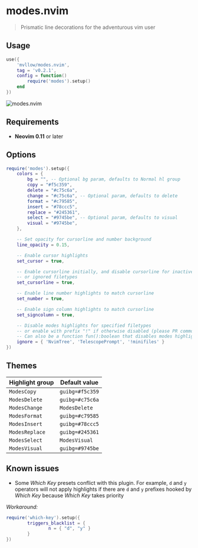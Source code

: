 # modes.nvim

> Prismatic line decorations for the adventurous vim user

## Usage

```lua
use({
	'mvllow/modes.nvim',
	tag = 'v0.2.1',
	config = function()
		require('modes').setup()
	end
})
```

![modes.nvim](https://user-images.githubusercontent.com/1474821/127896095-6da221cf-3327-4eed-82be-ce419bdf647c.gif)

## Requirements

- **Neovim 0.11** or later

## Options

```lua
require('modes').setup({
	colors = {
		bg = "", -- Optional bg param, defaults to Normal hl group
		copy = "#f5c359",
		delete = "#c75c6a",
		change = "#c75c6a", -- Optional param, defaults to delete
		format = "#c79585",
		insert = "#78ccc5",
		replace = "#245361",
		select = "#9745be", -- Optional param, defaults to visual
		visual = "#9745be",
	},

	-- Set opacity for cursorline and number background
	line_opacity = 0.15,

	-- Enable cursor highlights
	set_cursor = true,

	-- Enable cursorline initially, and disable cursorline for inactive windows
	-- or ignored filetypes
	set_cursorline = true,

	-- Enable line number highlights to match cursorline
	set_number = true,

	-- Enable sign column highlights to match cursorline
	set_signcolumn = true,

	-- Disable modes highlights for specified filetypes
	-- or enable with prefix "!" if otherwise disabled (please PR common patterns)
	-- Can also be a function fun():boolean that disables modes highlights when true
	ignore = { 'NvimTree', 'TelescopePrompt', '!minifiles' }
})
```

## Themes

| Highlight group | Default value   |
| --------------- | --------------- |
| `ModesCopy`     | `guibg=#f5c359` |
| `ModesDelete`   | `guibg=#c75c6a` |
| `ModesChange`   | `ModesDelete`   |
| `ModesFormat`   | `guibg=#c79585` |
| `ModesInsert`   | `guibg=#78ccc5` |
| `ModesReplace`  | `guibg=#245361` |
| `ModesSelect`   | `ModesVisual`   |
| `ModesVisual`   | `guibg=#9745be` |

## Known issues

- Some _Which Key_ presets conflict with this plugin. For example, `d` and `y` operators will not apply highlights if there are `d` and `y` prefixes hooked by _Which Key_ because _Which Key_ takes priority

_Workaround:_

```lua
require('which-key').setup({
        triggers_blacklist = {
                n = { "d", "y" }
        }
})
```
